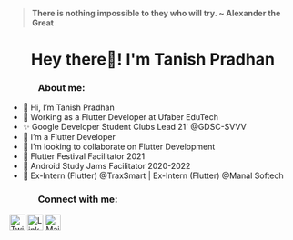 > **There is nothing impossible to they who will try.  ~ Alexander the Great**

<h1 align="center">Hey there👋! I'm Tanish Pradhan </h1>

<h3 style="left: 50px; position:relative;">About me:</h3>

- 👋 Hi, I’m Tanish Pradhan
- 👀 Working as a Flutter Developer at Ufaber EduTech
- ✨ Google Developer Student Clubs Lead 21' @GDSC-SVVV
- 🌱 I’m a Flutter Developer
- 💞️ I’m looking to collaborate on Flutter Development
- 🎉 Flutter Festival Facilitator 2021
- 📱 Android Study Jams Facilitator 2020-2022
- 💙 Ex-Intern (Flutter) @TraxSmart | Ex-Intern (Flutter) @Manal Softech



<h3 style="left: 50px; position:relative;">Connect with me:</h3>

<a href="https://twitter.com/tanish_pradhan"><img align="left" title="Twitter - Tanish Pradhan" alt="Twitter" height="28px" src="https://img.icons8.com/fluency/48/000000/twitter.png"/></a>
<a href="https://www.linkedin.com/in/tanish-pradhan/"><img align="left" title="LinkedIn - Tanish Pradhan" alt="LinkedIn" height="28px" src="https://img.icons8.com/color/linkedin.png" /></a>
<a href="mailto:tanish.pradhan4@gmail.com"><img align="left" title="Mail - Tanish Pradhan" alt="Mail" height="28px" src="https://img.icons8.com/color/gmail.png" /></a>

<!---
TanishPradhan/TanishPradhan is a ✨ special ✨ repository because its `README.md` (this file) appears on your GitHub profile.
You can click the Preview link to take a look at your changes.
--->
